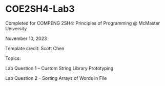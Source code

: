 # COE2SH4-Lab3

Completed for COMPENG 2SH4: Principles of Programming @ McMaster University

November 10, 2023

Template credit: Scott Chen

Topics:

Lab Question 1 – Custom String Library Prototyping

Lab Question 2 – Sorting Arrays of Words in File

